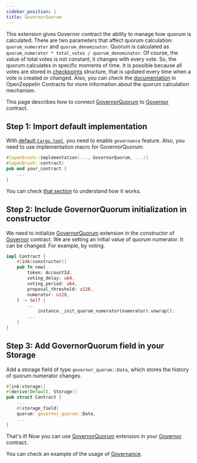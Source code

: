 ```yaml
---
sidebar_position: 1
title: GovernorQuorum
---
```

This extension gives Governor contract the ability to manage how quorum is calculated.
There are two parameters that affect quorum calculation: `quorum_numerator` and `quorum_denominator`.
Quorum is calculated as `quorum_numerator * total_votes / quorum_denominator`. 
Of course, the value of total votes is not constant, it changes with every vote.
So, the quorum calculates in specific moments of time. It is possible because all votes are stored in [checkpoints]() structure, 
that is updated every time when a vote is created or changed.
Also, you can check the [documentation](https://docs.openzeppelin.com/contracts/4.x/api/governance#GovernorQuorumFraction) in OpenZeppelin Contracts for more information about the quorum calculation mechanism.

This page describes how to connect [GovernorQuorum](/) to [Governor](../governor.md) contract.

## Step 1: Import default implementation

With [default `Cargo.toml`](../../overview.md/#the-default-toml-of-your-project-with-openbrush),
you need to enable `governance` feature. Also, you need to use implementation macro
for GovernorQuorum:
```rust
#[openbrush::implementation(..., GovernorQuorum, ...)]
#[openbrush::contract]
pub mod your_contract {
    ...
}
```
You can check [that section](../../overview.md/#reuse-implementation-of-traits-from-openbrush) to understand how it works.

## Step 2: Include GovernorQuorum initialization in constructor

We need to initialize [GovernorQuorum](/) extension in the constructor of [Governor](../governor.md) contract.
We are setting an initial value of quorum numerator. It can be changed. For example, by voting.

```rust
impl Contract {
    #[ink(constructor)]
    pub fn new(
        token: AccountId,
        voting_delay: u64,
        voting_period: u64,
        proposal_threshold: u128,
        numerator: u128,
    ) -> Self {
        ...
            instance._init_quorum_numerator(numerator).unwrap();
        ...
    }
}
```
## Step 3: Add GovernorQuorum field in your Storage
Add a storage field of type `governor_quorum::Data`, which stores the history of quorum numerator changes.
```rust
#[ink(storage)]
#[derive(Default, Storage)]
pub struct Contract {
    ...
    #[storage_field]
    quorum: governor_quorum::Data,
    ...
}
```
That's it! Now you can use [GovernorQuorum](/) extension in your [Governor](../governor.md) contract.

You can check an example of the usage of [Governance](https://github.com/Brushfam/openbrush-contracts/tree/main/examples/governance/governor).
